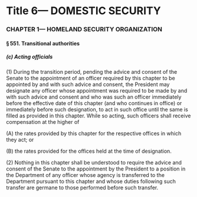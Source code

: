 
# Title 6— DOMESTIC SECURITY
### CHAPTER 1— HOMELAND SECURITY ORGANIZATION
#### § 551. Transitional authorities
##### (c) Acting officials

(1) During the transition period, pending the advice and consent of the Senate to the appointment of an officer required by this chapter to be appointed by and with such advice and consent, the President may designate any officer whose appointment was required to be made by and with such advice and consent and who was such an officer immediately before the effective date of this chapter (and who continues in office) or immediately before such designation, to act in such office until the same is filled as provided in this chapter. While so acting, such officers shall receive compensation at the higher of

(A) the rates provided by this chapter for the respective offices in which they act; or

(B) the rates provided for the offices held at the time of designation.

(2) Nothing in this chapter shall be understood to require the advice and consent of the Senate to the appointment by the President to a position in the Department of any officer whose agency is transferred to the Department pursuant to this chapter and whose duties following such transfer are germane to those performed before such transfer.
